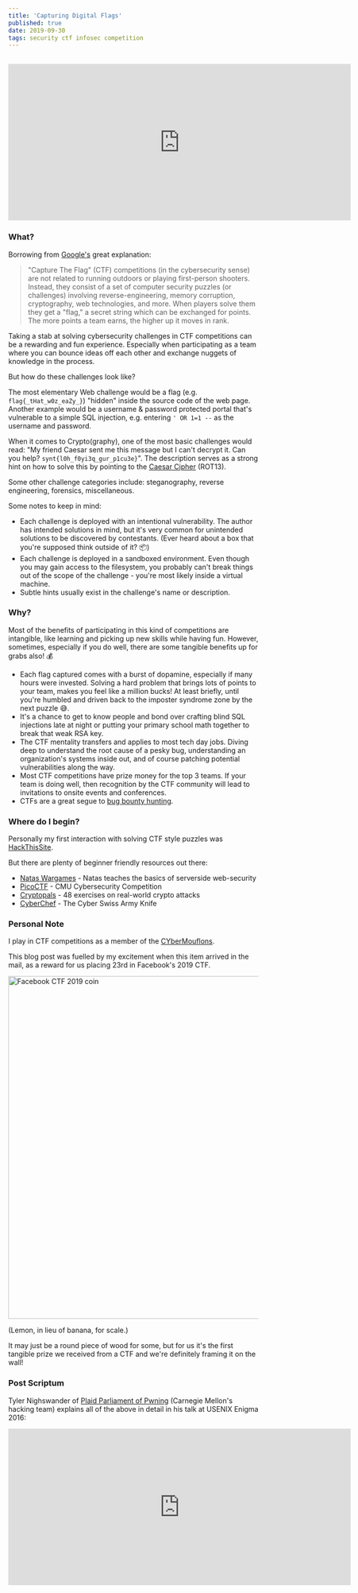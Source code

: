 ```yaml
---
title: 'Capturing Digital Flags'
published: true
date: 2019-09-30
tags: security ctf infosec competition
---
```


<iframe width="690" height="315" src="https://www.youtube.com/embed/2xZZJjRWlas" frameborder="0" allow="accelerometer; autoplay; encrypted-media; gyroscope; picture-in-picture" style="margin-top: 16px" allowfullscreen></iframe>

### What?

Borrowing from [Google's](https://buildyourfuture.withgoogle.com/events/ctf/#!?detail-content-tabby_activeEl=about) great explanation:

> "Capture The Flag" (CTF) competitions (in the cybersecurity sense) are not related to running outdoors or playing first-person shooters. Instead, they consist of a set of computer security puzzles (or challenges) involving reverse-engineering, memory corruption, cryptography, web technologies, and more. When players solve them they get a "flag," a secret string which can be exchanged for points. The more points a team earns, the higher up it moves in rank.

Taking a stab at solving cybersecurity challenges in CTF competitions can be a rewarding and fun experience. Especially when participating as a team where you can bounce ideas off each other and exchange nuggets of knowledge in the process.

But how do these challenges look like?

The most elementary Web challenge would be a flag (e.g. `flag{_tHat_w0z_eaZy_}`) "hidden" inside the source code of the web page. Another example would be a username & password protected portal that's vulnerable to a simple SQL injection, e.g. entering `' OR 1=1 --` as the username and password.

When it comes to Crypto(graphy), one of the most basic challenges would read: "My friend Caesar sent me this message but I can't decrypt it. Can you help? `synt{l0h_f0yi3q_gur_p1cu3e}`". The description serves as a strong hint on how to solve this by pointing to the [Caesar Cipher](https://en.wikipedia.org/wiki/Caesar_cipher) (ROT13).

Some other challenge categories include: steganography, reverse engineering, forensics, miscellaneous.

Some notes to keep in mind:

- Each challenge is deployed with an intentional vulnerability. The author has intended solutions in mind, but it's very common for unintended solutions to be discovered by contestants. (Ever heard about a box that you're supposed think outside of it? 📦)
- Each challenge is deployed in a sandboxed environment. Even though you may gain access to the filesystem, you probably can't break things out of the scope of the challenge - you're most likely inside a virtual machine.
- Subtle hints usually exist in the challenge's name or description.

### Why?

Most of the benefits of participating in this kind of competitions are intangible, like learning and picking up new skills while having fun. However, sometimes, especially if you do well, there are some tangible benefits up for grabs also! 💰

- Each flag captured comes with a burst of dopamine, especially if many hours were invested. Solving a hard problem that brings lots of points to your team, makes you feel like a million bucks! At least briefly, until you're humbled and driven back to the imposter syndrome zone by the next puzzle 😅.
- It's a chance to get to know people and bond over crafting blind SQL injections late at night or putting your primary school math together to break that weak RSA key.
- The CTF mentality transfers and applies to most tech day jobs. Diving deep to understand the root cause of a pesky bug, understanding an organization's systems inside out, and of course patching potential vulnerabilities along the way.
- Most CTF competitions have prize money for the top 3 teams. If your team is doing well, then recognition by the CTF community will lead to invitations to onsite events and conferences.
- CTFs are a great segue to [bug bounty hunting](https://hackerone.com).

### Where do I begin?

Personally my first interaction with solving CTF style puzzles was [HackThisSite](https://hackthissite.org).

But there are plenty of beginner friendly resources out there:

- [Natas Wargames](https://overthewire.org/wargames/natas/) - Natas teaches the basics of serverside web-security
- [PicoCTF](https://picoctf.com) - CMU Cybersecurity Competition
- [Cryptopals](https://cryptopals.com) - 48 exercises on real-world crypto attacks
- [CyberChef](https://gchq.github.io/CyberChef) - The Cyber Swiss Army Knife

### Personal Note

I play in CTF competitions as a member of the [CYberMouflons](https://cybermouflons.com).

This blog post was fuelled by my excitement when this item arrived in the mail, as a reward for us placing 23rd in Facebook's 2019 CTF.

<img src="/capturing-digital-flags/coinfbctf2019.png" width="690" alt="Facebook CTF 2019 coin" />

(Lemon, in lieu of banana, for scale.)

It may just be a round piece of wood for some, but for us it's the first tangible prize we received from a CTF and we're definitely framing it on the wall!

### Post Scriptum

Tyler Nighswander of [Plaid Parliament of Pwning](https://pwning.net) (Carnegie Mellon's hacking team) explains all of the above in detail in his talk at USENIX Enigma 2016:

<iframe width="690" height="315" src="https://www.youtube.com/embed/-r-B1uOj0W4" frameborder="0" allow="accelerometer; autoplay; encrypted-media; gyroscope; picture-in-picture" allowfullscreen></iframe>
